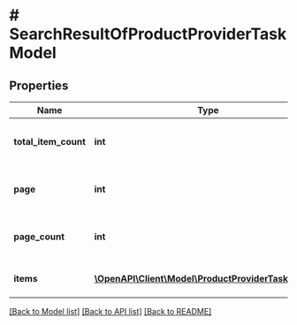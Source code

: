 # # SearchResultOfProductProviderTaskModel

## Properties

Name | Type | Description | Notes
------------ | ------------- | ------------- | -------------
**total_item_count** | **int** | Total number of items available. | [optional] [readonly]
**page** | **int** | One-based index of the returned page. | [optional] [readonly]
**page_count** | **int** | The total number of pages available. | [optional] [readonly]
**items** | [**\OpenAPI\Client\Model\ProductProviderTaskModel[]**](ProductProviderTaskModel.md) | List of found items. | [optional] [readonly]

[[Back to Model list]](../../README.md#models) [[Back to API list]](../../README.md#endpoints) [[Back to README]](../../README.md)
